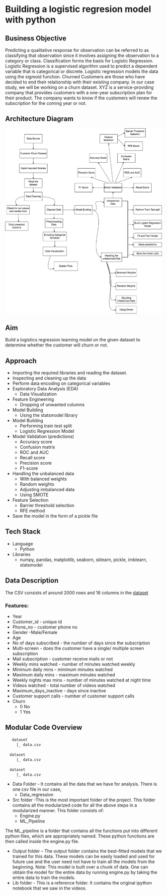 # Building a logistic regresion model with python

## Business Objective
Predicting a qualitative response for observation can be referred to as classifying that
observation since it involves assigning the observation to a category or class.
Classification forms the basis for Logistic Regression. Logistic Regression is a
supervised algorithm used to predict a dependent variable that is categorical or
discrete. Logistic regression models the data using the sigmoid function.
Churned Customers are those who have decided to end their relationship with their
existing company. In our case study, we will be working on a churn dataset.
XYZ is a service-providing company that provides customers with a one-year
subscription plan for their product. The company wants to know if the customers will
renew the subscription for the coming year or not.

## Architecture Diagram
<img src="architecture_diagram.png">

## Aim
Build a logistics regression learning model on the given dataset to determine whether
the customer will churn or not.

## Approach
- Importing the required libraries and reading the dataset.
- Inspecting and cleaning up the data
- Perform data encoding on categorical variables
- Exploratory Data Analysis (EDA)
  - Data Visualization
- Feature Engineering
  - Dropping of unwanted columns
- Model Building
  - Using the statsmodel library
- Model Building
  - Performing train test split
  - Logistic Regression Model
- Model Validation (predictions)
  - Accuracy score
  - Confusion matrix
  - ROC and AUC
  - Recall score
  - Precision score
  - F1-score
- Handling the unbalanced data
  - With balanced weights
  - Random weights
  - Adjusting imbalanced data
  - Using SMOTE
- Feature Selection
  - Barrier threshold selection
  - RFE method
- Save the model in the form of a pickle file

## Tech Stack
- Language
   - Python
- Libraries
  - numpy, pandas, matplotlib, seaborn, sklearn, pickle, imblearn,
statsmodel 

## Data Description
The CSV consists of around 2000 rows and 16 columns in the [dataset](https://github.com/diegovillatoromx/logistic_regresion_model/blob/main/Data/data_regression.csv)
### Features:
- Year
- Customer_id - unique id
- Phone_no - customer phone no
- Gender -Male/Female
- Age
- No of days subscribed - the number of days since the subscription
- Multi-screen - does the customer have a single/ multiple screen subscription
- Mail subscription - customer receive mails or not
- Weekly mins watched - number of minutes watched weekly
- Minimum daily mins - minimum minutes watched
- Maximum daily mins - maximum minutes watched
- Weekly nights max mins - number of minutes watched at night time
- Videos watched - total number of videos watched
- Maximum_days_inactive - days since inactive
- Customer support calls - number of customer support calls
- Churn
  - 0 No
  - 1 Yes
    
## Modular Code Overview

```
   dataset
     |_ data.csv

  dataset
     |_ data.csv

  dataset
     |_ data.csv
```
- Data Folder - It contains all the data that we have for analysis. There is one csv
file in our case,
  - Data_regression
- Src folder -This is the most important folder of the project. This folder contains
all the modularized code for all the above steps in a modularized manner. This
folder consists of:
  - Engine.py
  - ML_Pipeline

The ML_pipeline is a folder that contains all the functions put into different
python files, which are appropriately named. These python functions are
then called inside the engine.py file.

- Output folder – The output folder contains the best-fitted models that we trained
for this data. These models can be easily loaded and used for future use and
the user need not have to train all the models from the beginning.
Note: This model is built over a chunk of data. One can obtain the model for the
entire data by running engine.py by taking the entire data to train the models.
- Lib folder - This is a reference folder. It contains the original ipython notebook
that we saw in the videos.
